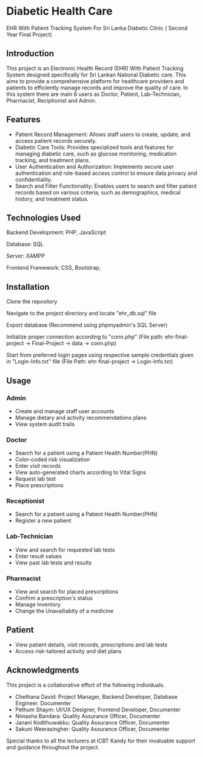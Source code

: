 # Diabetic Health Care
 EHR With Patient Tracking System For Sri Lanka Diabetic Clinic ( Second Year Final Project)
## Introduction
This project is an Electronic Health Record (EHR) With Patient Tracking System designed specifically for Sri Lankan National Diabetic care. 
This aims to provide a comprehensive platform for healthcare providers and patients to efficiently manage records and improve the quality of care.
In this system there are main 6 users as Doctor, Patient, Lab-Technician, Pharmacist, Reciptionist and Admin. 

## Features
- Patient Record Management: Allows staff users to create, update, and access patient records securely.
- Diabetic Care Tools: Provides specialized tools and features for managing diabetic care, such as glucose monitoring, medication tracking, and treatment plans.
- User Authentication and Authorization: Implements secure user authentication and role-based access control to ensure data privacy and confidentiality.
- Search and Filter Functionality: Enables users to search and filter patient records based on various criteria, such as demographics, medical history, and treatment status.

## Technologies Used
Backend Development: PHP, JavaScript

Database: SQL

Server: XAMPP

Frontend Framework: CSS, Bootstrap,

## Installation
Clone the repository

Navigate to the project directory and locate "ehr_db.sql" file

Export database (Recommend using phpmyadmin's SQL Server)

Initialize proper connection according to "conn.php"
(File path: ehr-final-project -> Final-Project -> data -> conn.php)

Start from preferred login pages using respective sample credentials given in "Login-Info.txt" file
(File Path: ehr-final-project -> Login-Info.txt)

## Usage
### Admin 
- Create and manage staff user accounts
- Manage dietary and activity recommendations plans
- View system audit trails

### Doctor
- Search for a patient using a Patient Health Number(PHN)
- Color-coded risk visualization
- Enter visit records
- View auto-generated charts according to Vital Signs
- Request lab test
- Place prescriptions

### Receptionist 
- Search for a patient using a Patient Health Number(PHN)
- Register a new patient

### Lab-Technician
- View and search for requested lab tests
- Enter result values
- View past lab tests and results
  
### Pharmacist
- View and search for placed prescriptions
- Confirm a prescription's status
- Manage Inventory
- Change the Unavailiablty of a medicine

## Patient
- View patient details, visit records, prescriptions and lab tests
- Access risk-tailored activity and diet plans

## Acknowledgments
This project is a collaborative effort of the following individuals.

- Chethana David: Project Manager, Backend Developer, Database Engineer. Documenter
- Pethum Shaym: UI/UX Designer, Frontend Developer, Documenter
- Nimasha Bandara: Quality Assurance Officer, Documenter
- Janani Kodithuwakku: Quality Assurance Officer, Documenter
- Sakuni Weerasingher: Quality Assurance Officer, Documenter

Special thanks to all the lecturers at ICBT Kandy for their invaluable support and guidance throughout the project.
